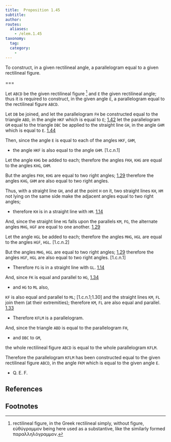 ```yaml
---
title:  Proposition 1.45
subtitle:
author:
routes:
  aliases:
    - /elem.1.45
taxonomy:
  tag:
  category:
    -
---
```


To construct, in a given rectilineal angle, a parallelogram equal to a given rectilineal figure.

===

Let `ABCD` be the given rectilineal figure [^1] and `E` the given rectilineal angle; thus it is required to construct, in the given angle `E`, a parallelogram equal to the rectilineal figure `ABCD`. 

Let `DB` be joined, and let the parallelogram `FH` be constructed equal to the triangle `ABD`, in the angle `HKF` which is equal to `E`; [1.42] let the parallelogram `GM` equal to the triangle `DBC` be applied to the straight line `GH`, in the angle `GHM` which is equal to `E`. [1.44]

Then, since the angle `E` is equal to each of the angles `HKF`, `GHM`, 

- the angle `HKF` is also equal to the angle `GHM`. [1.c.n.1]

Let the angle `KHG` be added to each; therefore the angles `FKH`, `KHG` are equal to the angles `KHG`, `GHM`.

But the angles `FKH`, `KHG` are equal to two right angles; [1.29] therefore the angles `KHG`, `GHM` are also equal to two right angles.

Thus, with a straight line `GH`, and at the point `H` on it, two straight lines `KH`, `HM` not lying on the same side make the adjacent angles equal to two right angles; 

- therefore `KH` is in a straight line with `HM`. [1.14]

And, since the straight line `HG` falls upon the parallels `KM`, `FG`, the alternate angles `MHG`, `HGF` are equal to one another. [1.29]

Let the angle `HGL` be added to each; therefore the angles `MHG`, `HGL` are equal to the angles `HGF`, `HGL`. [1.c.n.2]

But the angles `MHG`, `HGL` are equal to two right angles; [1.29] therefore the angles `HGF`, `HGL` are also equal to two right angles. [1.c.n.1] 

- Therefore `FG` is in a straight line with `GL`. [1.14]

And, since `FK` is equal and parallel to `HG`, [1.34] 

- and `HG` to `ML` also,

`KF` is also equal and parallel to `ML`; [1.c.n.1;1.30] and the straight lines `KM`, `FL` join them (at their extremities); therefore `KM`, `FL` are also equal and parallel. [1.33] 

- Therefore `KFLM` is a parallelogram.

And, since the triangle `ABD` is equal to the parallelogram `FH`, 

- and `DBC` to `GM`,

the whole rectilineal figure `ABCD` is equal to the whole parallelogram `KFLM`.

Therefore the parallelogram `KFLM` has been constructed equal to the given rectilineal figure `ABCD`, in the angle `FKM` which is equal to the given angle `E`.

- Q. E. F.

## References

[1.14]: /elem.1.14 "Book 1 - Proposition 14"
[1.29]: /elem.1.29 "Book 1 - Proposition 29"
[1.30]: /elem.1.30 "Book 1 - Proposition 30"
[1.33]: /elem.1.33 "Book 1 - Proposition 33"
[1.34]: /elem.1.34 "Book 1 - Proposition 34"
[1.42]: /elem.1.42 "Book 1 - Proposition 42"
[1.44]: /elem.1.44 "Book 1 - Proposition 44"
[1.c.n.X]: /elem.1.c.n.X "Book 1 - Common Notion X"
[1.c.n.X]: /elem.1.c.n.X "Book 1 - Common Notion X"

## Footnotes

[^1]: rectilineal figure, in the Greek
    <quote>rectilineal</quote> simply, without <quote>figure,</quote> <foreign lang="greek">εὐθύγραμμον</foreign> being here used as a substantive, like the similarly formed <foreign lang="greek">παραλληλόγραμμον</foreign>.

